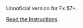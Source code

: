 Unnoficial version for Fx 57+.

[Read the Instructions](https://github.com/xiaoxiaoflood/firefox-scripts/tree/master/extensions#instructions).
